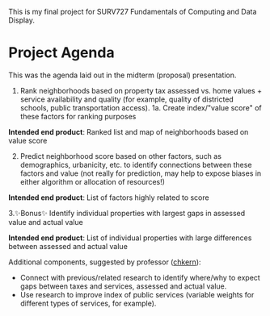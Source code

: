 This is my final project for SURV727 Fundamentals of Computing and Data Display.

# Project Agenda
This was the agenda laid out in the midterm (proposal) presentation.

1. Rank neighborhoods based on property tax assessed vs. home values + service availability and quality (for example, quality of districted schools, public transportation access). 
    1a. Create index/"value score" of these factors for ranking purposes
    
**Intended end product**: Ranked list and map of neighborhoods based on value score

2. Predict neighborhood score based on other factors, such as demographics, urbanicity, etc. to identify connections between these factors and value (not really for prediction, may help to expose biases in either algorithm or allocation of resources!)

**Intended end product**: List of factors highly related to score

3.✨Bonus✨ Identify individual properties with largest gaps in assessed value and actual value

**Intended end product**: List of individual properties with large differences between assessed and actual value

Additional components, suggested by professor ([chkern](https://github.com/chkern)):
- Connect with previous/related research to identify where/why to expect gaps between taxes and services, assessed and actual value.
- Use research to improve index of public services (variable weights for different types of services, for example).
